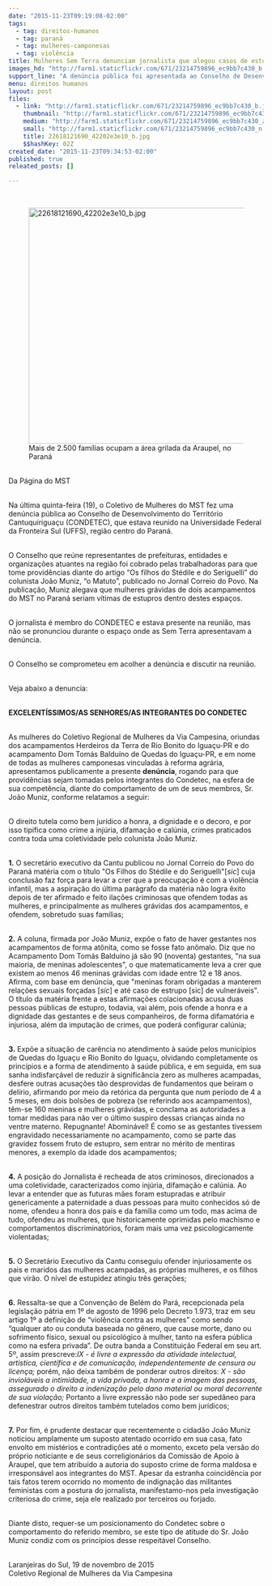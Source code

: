 ```yaml
---
date: "2015-11-23T09:19:08-02:00"
tags:
  - tag: direitos-humanos
  - tag: paraná
  - tag: mulheres-camponesas
  - tag: violência
title: Mulheres Sem Terra denunciam jornalista que alegou casos de estupros em acampamentos do MST
images_hd: "http://farm1.staticflickr.com/671/23214759896_ec9bb7c430_b.jpg"
support_line: "A denúncia pública foi apresentada ao Conselho de Desenvolvimento do Território Cantuquiriguaçu (CONDETEC), que estava reunido na Universidade Federal da Fronteira Sul (UFFS), região centro do Paraná."
menu: direitos humanos
layout: post
files:
  - link: "http://farm1.staticflickr.com/671/23214759896_ec9bb7c430_b.jpg"
    thumbnail: "http://farm1.staticflickr.com/671/23214759896_ec9bb7c430_t.jpg"
    medium: "http://farm1.staticflickr.com/671/23214759896_ec9bb7c430_z.jpg"
    small: "http://farm1.staticflickr.com/671/23214759896_ec9bb7c430_n.jpg"
    title: 22618121690_42202e3e10_b.jpg
    $$hashKey: 02Z
created_date: "2015-11-23T09:34:53-02:00"
published: true
releated_posts: []

---
```

<p class="p1">&nbsp;</p>

<figure class="image"><img alt="22618121690_42202e3e10_b.jpg" height="466" src="http://farm1.staticflickr.com/671/23214759896_ec9bb7c430_b.jpg" width="700" />
<figcaption>Mais de 2.500 fam&iacute;lias ocupam a &aacute;rea grilada da Araupel, no Paran&aacute;</figcaption>
</figure>

<p class="p1"><br />
Da P&aacute;gina do MST</p>

<p class="p1"><br />
Na &uacute;ltima&nbsp;quinta-feira (19), o Coletivo de Mulheres do MST fez uma den&uacute;ncia p&uacute;blica ao Conselho de Desenvolvimento do Territ&oacute;rio Cantuquirigua&ccedil;u (CONDETEC), que estava reunido na Universidade Federal da Fronteira Sul (UFFS), regi&atilde;o centro do Paran&aacute;.</p>

<p class="p7"><br />
O Conselho que re&uacute;ne representantes de prefeituras, entidades e organiza&ccedil;&otilde;es atuantes na regi&atilde;o foi cobrado pelas trabalhadoras para que tome provid&ecirc;ncias diante do artigo &ldquo;Os filhos do St&eacute;dile e do Seriguelli&rdquo; do colunista Jo&atilde;o Muniz, &ldquo;o Matuto&rdquo;, publicado no Jornal Correio do Povo. Na publica&ccedil;&atilde;o, Muniz alegava que mulheres gr&aacute;vidas de dois acampamentos do MST no Paran&aacute; seriam v&iacute;timas de estupros dentro destes espa&ccedil;os.</p>

<p class="p7"><br />
O jornalista &eacute; membro do CONDETEC e estava presente na reuni&atilde;o, mas n&atilde;o se pronunciou durante o espa&ccedil;o onde as Sem Terra apresentavam a den&uacute;ncia.</p>

<p class="p4"><br />
O Conselho se comprometeu em acolher a den&uacute;ncia e discutir na reuni&atilde;o.</p>

<p class="p5"><br />
Veja abaixo a denuncia:</p>

<p class="p5"><br />
<b>EXCELENT&Iacute;SSIMOS/AS SENHORES/AS INTEGRANTES DO CONDETEC</b></p>

<p class="p5"><br />
As mulheres do Coletivo Regional de Mulheres da Via Campesina, oriundas dos acampamentos Herdeiros da Terra de Rio Bonito do Igua&ccedil;u-PR e do acampamento Dom Tom&aacute;s Baldu&iacute;no de Quedas do Igua&ccedil;u-PR, e em nome de todas as mulheres camponesas vinculadas &agrave; reforma agr&aacute;ria, apresentamos publicamente a presente <b>den&uacute;ncia</b>, rogando para que provid&ecirc;ncias sejam tomadas pelos integrantes do Condetec, na esfera de sua compet&ecirc;ncia, diante do comportamento de um de seus membros, Sr. Jo&atilde;o Muniz, conforme relatamos a seguir:&nbsp;&nbsp; &nbsp;</p>

<p class="p5"><br />
O direito tutela como bem jur&iacute;dico a honra, a dignidade e o decoro, e por isso tipifica como crime a inj&uacute;ria, difama&ccedil;&atilde;o e cal&uacute;nia, crimes praticados contra toda uma coletividade pelo colunista Jo&atilde;o Muniz.</p>

<p class="p5"><br />
<b>1.</b> O secret&aacute;rio executivo da Cantu publicou no Jornal Correio do Povo do Paran&aacute; mat&eacute;ria com o t&iacute;tulo &quot;Os Filhos do St&eacute;dile e do Seriguelli&quot;[<i>sic</i>] cuja conclus&atilde;o faz for&ccedil;a para levar a crer que a preocupa&ccedil;&atilde;o &eacute; com a viol&ecirc;ncia infantil, mas a aspira&ccedil;&atilde;o do &uacute;ltima par&aacute;grafo da mat&eacute;ria n&atilde;o logra &ecirc;xito depois de ter afirmado e feito ila&ccedil;&otilde;es criminosas que ofendem todas as mulheres, e principalmente as mulheres gr&aacute;vidas dos acampamentos, e ofendem, sobretudo suas fam&iacute;lias;</p>

<p class="p5"><br />
<b>2.</b> A coluna, firmada por Jo&atilde;o Muniz, exp&otilde;e o fato de haver gestantes nos acampamentos de forma at&ocirc;nita, como se fosse fato an&ocirc;malo. Diz que no Acampamento Dom Tom&aacute;s Baldu&iacute;no j&aacute; s&atilde;o 90 (noventa) gestantes, &quot;na sua maioria, de meninas adolescentes&quot;, o que matematicamente leva a crer que existem ao menos 46 meninas gr&aacute;vidas com idade entre 12 e 18 anos. Afirma, com base em den&uacute;ncia, que &quot;meninas foram obrigadas a manterem rela&ccedil;&otilde;es sexuais for&ccedil;adas [<i>sic</i>] e at&eacute; caso de estrupo [sic] de vulner&aacute;veis&quot;. O t&iacute;tulo da mat&eacute;ria frente a estas afirma&ccedil;&otilde;es colacionadas acusa duas pessoas p&uacute;blicas de estupro, todavia, vai al&eacute;m, pois ofende a honra e a dignidade das gestantes e de seus companheiros, de forma difamat&oacute;ria e injuriosa, al&eacute;m da imputa&ccedil;&atilde;o de crimes, que poder&aacute; configurar cal&uacute;nia;</p>

<p class="p5"><br />
<b>3.</b> Exp&otilde;e a situa&ccedil;&atilde;o de car&ecirc;ncia no atendimento &agrave; sa&uacute;de pelos munic&iacute;pios de Quedas do Igua&ccedil;u e Rio Bonito do Igua&ccedil;u, olvidando completamente os princ&iacute;pios e a forma de atendimento &agrave; sa&uacute;de p&uacute;blica, e em seguida, em sua sanha indisfar&ccedil;&aacute;vel de reduzir &agrave; signific&acirc;ncia zero as mulheres acampadas, desfere outras acusa&ccedil;&otilde;es t&atilde;o desprovidas de fundamentos que beiram o del&iacute;rio, afirmando por meio da ret&oacute;rica da pergunta que num per&iacute;odo de 4 a 5 meses, em dois bols&otilde;es de pobreza (se referindo aos acampamentos), t&ecirc;m-se 160 meninas e mulheres gr&aacute;vidas, e conclama as autoridades a tomar medidas para n&atilde;o ver o &uacute;ltimo suspiro dessas crian&ccedil;as ainda no ventre materno. Repugnante! Abomin&aacute;vel! &Eacute; como se as gestantes tivessem engravidado necessariamente no acampamento, como se parte das gravidez fossem fruto de estupro, sem entrar no m&eacute;rito de mentiras menores, a exemplo da idade dos acampamentos;</p>

<p class="p5"><br />
<b>4.</b> A posi&ccedil;&atilde;o do Jornalista &eacute; recheada de atos criminosos, direcionados a uma coletividade, caracterizados como inj&uacute;ria, difama&ccedil;&atilde;o e cal&uacute;nia. Ao levar a entender que as futuras m&atilde;es foram estupradas e atribuir genericamente a paternidade a duas pessoas para muito conhecidos s&oacute; de nome, ofendeu a honra dos pais e da fam&iacute;lia como um todo, mas acima de tudo, ofendeu as mulheres, que historicamente oprimidas pelo machismo e comportamentos discriminat&oacute;rios, foram mais uma vez psicologicamente violentadas;</p>

<p class="p5"><br />
<b>5.</b> O Secret&aacute;rio Executivo da Cantu conseguiu ofender injuriosamente os pais e maridos das mulheres acampadas, as pr&oacute;prias mulheres, e os filhos que vir&atilde;o. O n&iacute;vel de estupidez atingiu tr&ecirc;s gera&ccedil;&otilde;es;</p>

<p class="p5"><br />
<b>6.</b> Ressalta-se que a Conven&ccedil;&atilde;o de Bel&eacute;m do Par&aacute;, recepcionada pela legisla&ccedil;&atilde;o p&aacute;tria em 1&ordm; de agosto de 1996 pelo Decreto 1.973, traz em seu artigo 1&ordm; a defini&ccedil;&atilde;o de &ldquo;viol&ecirc;ncia contra as mulheres&rdquo; como sendo &ldquo;qualquer ato ou conduta baseada no g&ecirc;nero, que cause morte, dano ou sofrimento f&iacute;sico, sexual ou psicol&oacute;gico &agrave; mulher, tanto na esfera p&uacute;blica como na esfera privada&rdquo;. De outra banda a Constitui&ccedil;&atilde;o Federal em seu art. 5&ordm;, assim prescreve:<i>IX - &eacute; livre a express&atilde;o da atividade intelectual, art&iacute;stica, cient&iacute;fica e de comunica&ccedil;&atilde;o, independentemente de censura ou licen&ccedil;a; </i>por&eacute;m, n&atilde;o deixa tamb&eacute;m de ponderar outros direitos: <i>X - s&atilde;o inviol&aacute;veis a intimidade, a vida privada, a honra e a imagem das pessoas, assegurado o direito a indeniza&ccedil;&atilde;o pelo dano material ou moral decorrente de sua viola&ccedil;&atilde;o; </i>Portanto a livre express&atilde;o n&atilde;o pode ser suped&acirc;neo para defenestrar outros direitos tamb&eacute;m tutelados como bem jur&iacute;dicos;</p>

<p class="p5"><br />
<b>7.</b> Por fim, &eacute; prudente destacar que recentemente o cidad&atilde;o Jo&atilde;o Muniz noticiou amplamente um suposto atentado ocorrido em sua casa, fato envolto em mist&eacute;rios e contradi&ccedil;&otilde;es at&eacute; o momento, exceto pela vers&atilde;o do pr&oacute;prio noticiante e de seus correligion&aacute;rios da Comiss&atilde;o de Apoio &agrave; Araupel, que tem atribu&iacute;do a autoria do suposto crime de forma maldosa e irrespons&aacute;vel aos integrantes do MST. Apesar da estranha coincid&ecirc;ncia por tais fatos terem ocorrido no momento de indigna&ccedil;&atilde;o das militantes feministas com a postura do jornalista, manifestamo-nos pela investiga&ccedil;&atilde;o criteriosa do crime, seja ele realizado por terceiros ou forjado.</p>

<p class="p5"><br />
Diante disto, requer-se um posicionamento do Condetec sobre o comportamento do referido membro, se este tipo de atitude do Sr. Jo&atilde;o Muniz condiz com os princ&iacute;pios desse respeit&aacute;vel Conselho.</p>

<p class="p8"><br />
Laranjeiras do Sul, 19 de novembro de 2015<br />
Coletivo Regional de Mulheres da Via Campesina</p>
